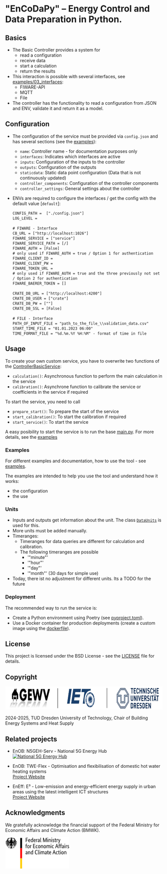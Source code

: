 # "EnCoDaPy" – Energy Control and Data Preparation in Python.

## Basics
- The Basic Controller provides a system for 
    - read a configuration
    - receive data
    - start a calculation
    - return the results
- This interaction is possible with several interfaces, see [examples/03_interfaces](./examples/03_interfaces/):
    - FIWARE-API
    - MQTT
    - File
- The controller has the functionality to read a configuration from JSON and ENV, validate it and return it as a model.

## Configuration
- The configuration of the service must be provided via `config.json` and has several sections (see the [examples](#examples)):
    - `name`: Controller name - for documentation purposes only
    - `interfaces`: Indicates which interfaces are active
    - `inputs`: Configuration of the inputs to the controller
    - `outputs`: Configuration of the outputs
    - `staticdata`: Static data point configuration (Data that is not continuously updated)
    - `controller_components`: Configuration of the controller components
    - `controller_settings`: General settings about the controller 

- ENVs are required to configure the interfaces / get the config with the default value [`default`]:
    ```
    CONFIG_PATH =  ["./config.json"]
    LOG_LEVEL = 

    # FIWARE - Interface
    CB_URL = ["http://localhost:1026"]
    FIWARE_SERVICE = ["service"]
    FIWARE_SERVICE_PATH = [/]
    FIWARE_AUTH = [False]
    # only used if FIWARE_AUTH = true / Option 1 for authentication
    FIWARE_CLIENT_ID = 
    FIWARE_CLIENT_PW = 
    FIWARE_TOKEN_URL = 
    # only used if FIWARE_AUTH = true and the three previously not set / Option 2 for authentication
    FIWARE_BAERER_TOKEN = []

    CRATE_DB_URL = ["http://localhost:4200"]
    CRATE_DB_USER = ["crate"]
    CRATE_DB_PW = [""]
    CRATE_DB_SSL = [False]

    # FILE - Interface
    PATH_OF_INPUT_FILE = "path_to_the_file_\\validation_data.csv"
    START_TIME_FILE = "01.01.2023 06:00"
    TIME_FORMAT_FILE = "%d.%m.%Y %H:%M" - format of time in file
    ```

## Usage

To create your own custom service, you have to overwrite two functions of the [ControllerBasicService](./../../encodapy/service/basic_service.py):
- `calculation()`: Asynchronous function to perform the main calculation in the service
- `calibration()`: Asynchrone function to calibrate the service or coefficients in the service if required

To start the service, you need to call
- `prepare_start()`: To prepare the start of the service
- `start_calibration()`: To start the calibration if required
- `start_service()`: To start the service

A easy posibility to start the service is to run the base [main.py](./service_main/main.py). For more details, see the [examples](#examples)

### Examples
For different examples and documentation, how to use the tool - see [examples](./examples/).

The examples are intended to help you use the tool and understand how it works:
- the configuration
- the use

### Units
- Inputs and outputs get information about the unit. The class [`DataUnits`](./controller_software/utils/units.py) is used for this.
- More units must be added manually.
- Timeranges:
    - Timeranges for data queries are different for calculation and calibration.
    - The following timeranges are possible
        - '"minute"'
        - '"hour"'
        - '"day"'
        - '"month"' (30 days for simple use)
- Today, there ist no adjustment for different units. Its a TODO for the future

### Deployment
The recommended way to run the service is:
- Create a Python environment using Poetry (see [pyproject.toml](./pyproject.toml)).
- Use a Docker container for production deployments (create a custom image using the [dockerfile](dockerfile)).

## License

This project is licensed under the BSD License - see the [LICENSE](LICENSE) file for details.

## Copyright

<a href="https://tu-dresden.de/ing/maschinenwesen/iet/gewv"> <img alt="EBC" src="https://raw.githubusercontent.com/N5GEH/.github/main/logos/Logo-Banner-TUD-IET-GEWV.jpg" height="75"> </a>

2024-2025, TUD Dresden University of Technology, Chair of Building Energy Systems and Heat Supply

## Related projects

- EnOB: N5GEH-Serv - National 5G Energy Hub <br>
<a href="https://n5geh.de/"> <img alt="National 5G Energy Hub" 
src="https://avatars.githubusercontent.com/u/43948851?s=200&v=4" height="150"></a>

- EnOB: TWE-Flex - Optimisation and flexibilisation of domestic hot water heating systems <br>
<a href="https://n5geh.de/twe-flex/"> Project Website </a>

- EnEff: E³ - Low-emission and energy-efficient energy supply in urban areas using the latest intelligent ICT structures <br>
<a href="https://n5geh.de/e3/"> Project Website </a>

## Acknowledgments

We gratefully acknowledge the financial support of the Federal Ministry for Economic Affairs and Climate Action (BMWK).

<a href="https://www.bmwi.de/Navigation/EN/Home/home.html"> <img alt="BMWK" 
src="https://raw.githubusercontent.com/RWTH-EBC/FiLiP/master/docs/logos/bmwi_logo_en.png" height="100"> </a>
